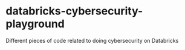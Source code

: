 # databricks-cybersecurity-playground
Different pieces of code related to doing cybersecurity on Databricks
